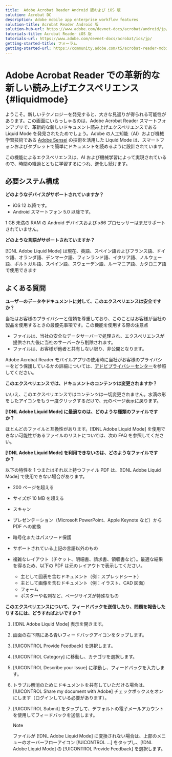 ```yaml
---
title:  Adobe Acrobat Reader Android 版および iOS 版
solution: Acrobat DC
description: Adobe mobile app enterprise workflow features
solution-title: Acrobat Reader Android 版
solution-hub-url: https://www.adobe.com/devnet-docs/acrobat/android/jp/
tutorials-title: Acrobat Reader iOS 版  
tutorials-url: https://www.adobe.com/devnet-docs/acrobat/ios/jp/
getting-started-title: フォーラム
getting-started-url: https://community.adobe.com/t5/acrobat-reader-mobile/bd-p/acrobat-reader-mobile?page=1&sort=latest_replies&filter=all
---
```


# Adobe Acrobat Reader での革新的な新しい読み上げエクスペリエンス {#liquidmode}

ようこそ。新しいテクノロジーを発見すると、大きな見返りが得られる可能性があります。この画面にいらっしゃるのは、Adobe Acrobat Reader スマートフォンアプリで、革新的な新しいドキュメント読み上げエクスペリエンスである Liquid Mode を発見されたためでしょう。Adobe の人工知能（AI）および機械学習技術である [Adobe Sensei](https://www.adobe.com/sensei.html) の技術を活用した Liquid Mode は、スマートフォンおよびタブレットで簡単にドキュメントを読めるように設計されています。

この機能によるエクスペリエンスは、AI および機械学習によって実現されているので、時間の経過とともに学習するにつれ、進化し続けます。

## 必要システム構成

**どのようなデバイスがサポートされていますか？**

* iOS 12 以降です。
* Android スマートフォン 5.0 以降です。

1 GB 未満の RAM の Android デバイスおよび x86 プロセッサーはまだサポートされていません。

**どのような言語がサポートされていますか？**

[!DNL Adobe Liquid Mode] は現在、英語、スペイン語およびフランス語、ドイツ語、オランダ語、デンマーク語、フィンランド語、イタリア語、ノルウェー語、ポルトガル語、スペイン語、スウェーデン語、ルーマニア語、カタロニア語で使用できます

## よくある質問

**ユーザーのデータやドキュメントに対して、このエクスペリエンスは安全ですか？**

当社はお客様のプライバシーと信頼を尊重しており、このことはお客様が当社の製品を使用するときの最優先事項です。この機能を使用する際の注意点

* ファイルは、当社の安全なデータサーバーで処理され、エクスペリエンスが提供された後に当社のサーバーから削除されます。
* ファイルは、お客様が他者と共有しない限り、非公開となります。

Adobe Acrobat Reader モバイルアプリの使用時に当社がお客様のプライバシーをどう保護しているかの詳細については、[アドビプライバシーセンター](https://www.adobe.com/privacy.html)を参照してください。

**このエクスペリエンスでは、ドキュメントのコンテンツは変更されますか？**

いいえ、このエクスペリエンスではコンテンツは一切変更されません。水滴の形をしたアイコンをもう一度クリックするだけで、元のページ表示に戻ります。

**[!DNL Adobe Liquid Mode] に最適なのは、どのような種類のファイルですか？**

ほとんどのファイルと互換性があります。[!DNL Adobe Liquid Mode] を使用できない可能性があるファイルのリストについては、次の FAQ を参照してください。

**[!DNL Adobe Liquid Mode] を利用できないのは、どのようなファイルですか？**

以下の特性を 1 つまたはそれ以上持つファイル PDF は、[!DNL Adobe Liquid Mode] で使用できない場合があります。

* 200 ページを超える
* サイズが 10 MB を超える
* スキャン
* プレゼンテーション（Microsoft PowerPoint、Apple Keynote など）から PDF への変換
* 暗号化またはパスワード保護
* サポートされている上記の言語以外のもの
* 複雑なレイアウト（チケット、明細書、請求書、領収書など）。最適な結果を得るため、以下の PDF は元のレイアウトで表示してください。

  * 主として図表を含むドキュメント（例：スプレッドシート）
  * 主として画像を含むドキュメント（例：イラスト、CAD 図面）
  * フォーム
  * ポスターや名刺など、ページサイズが特殊なもの

**このエクスペリエンスについて、フィードバックを送信したり、問題を報告したりするには、どうすればよいですか？**

1. [!DNL Adobe Liquid Mode] 表示を開きます。
1. 画面の右下隅にある青いフィードバックアイコンをタップします。
1. [!UICONTROL Provide Feedback] を選択します。
1. [!UICONTROL Category] に移動し、カテゴリを選択します。
1. [!UICONTROL Describe your Issue] に移動し、フィードバックを入力します。
1. トラブル解消のためにドキュメントを共有していただける場合は、[!UICONTROL Share my document with Adobe] チェックボックスをオンにします（ログインしている必要があります）。
1. [!UICONTROL Submit] をタップして、デフォルトの電子メールアカウントを使用してフィードバックを送信します。

   >[!NOTE]
   >
   >ファイルが [!DNL Adobe Liquid Mode] に変換されない場合は、上部のメニューのオーバーフローアイコン [!UICONTROL ...] をタップし、[!DNL Adobe Liquid Mode] の [!UICONTROL Provide Feedback] を選択します。